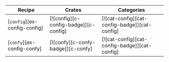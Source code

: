 | Recipe | Crates | Categories |
|--------|--------|------------|
| [`config`][ex-config-config] | [![config][c-config-badge]][c-config] | [![cat-config][cat-config-badge]][cat-config] |
| [`confy`][ex-config-confy] | [![confy][c-confy-badge]][c-confy] | [![cat-config][cat-config-badge]][cat-config] |
